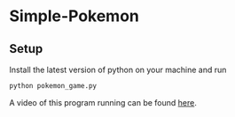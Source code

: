# Simple-Pokemon

## Setup

Install the latest version of python on your machine and run

```bash
python pokemon_game.py
```

A video of this program running can be found [here](https://youtu.be/tdiLP3I7h7g).
